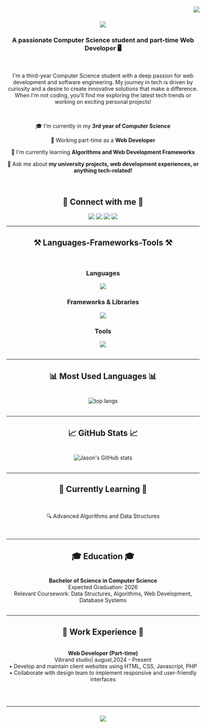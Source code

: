 <img align="right" src="https://visitor-badge.laobi.icu/badge?page_id=jasonboulos.jasonboulos" />

<h1 align="center">
    <img src="https://readme-typing-svg.herokuapp.com/?font=Righteous&size=40&color=6A5ACD&center=true&vCenter=true&width=500&height=70&duration=3000&lines=GREETINGS!+;I+debug+code+like+a+detective!;Error+404:+Humor+not+found!;" />
</h1>


<h3 align="center">A passionate Computer Science student and part-time Web Developer 🖥️</h3>

<br/>

<p align="center">
  I'm a third-year Computer Science student with a deep passion for web development and software engineering. My journey in tech is driven by curiosity and a desire to create innovative solutions that make a difference. When I'm not coding, you'll find me exploring the latest tech trends or working on exciting personal projects!
</p>

<br/>

<div align="center">
 
 🎓 I'm currently in my **3rd year of Computer Science**
 
 💼 Working part-time as a **Web Developer**
 
 🌱 I'm currently learning **Algorithms and Web Development Frameworks**

 💬 Ask me about **my university projects, web development experiences, or anything tech-related!**

 </div>
 
 <br>

<h2 align="center">🔗 Connect with me 🔗</h2>
<p align="center">
  <a href="mailto:jason.boulos@example.com"><img src="https://img.shields.io/badge/Gmail-333333?style=for-the-badge&logo=gmail&logoColor=red" /></a>
  <a href="https://linkedin.com/in/jasonboulos" target="_blank"><img src="https://img.shields.io/badge/LinkedIn-0077B5?style=for-the-badge&logo=linkedin&logoColor=white" /></a>
  <a href="https://jasonboulos.github.io" target="_blank"><img src="https://img.shields.io/badge/Portfolio-FF5722?style=for-the-badge&logo=todoist&logoColor=white" /></a>
  <a href="https://github.com/jasonboulos" target="_blank"><img src="https://img.shields.io/badge/GitHub-100000?style=for-the-badge&logo=github&logoColor=white" /></a>
</p>

<hr/>

<h2 align="center">⚒️ Languages-Frameworks-Tools ⚒️</h2>
<br/>
<div align="center">
    <h3>Languages</h3>
    <img src="https://skillicons.dev/icons?i=html,css,javascript,python,cs,kotlin" /><br>
    <h3>Frameworks & Libraries</h3>
    <img src="https://skillicons.dev/icons?i=bootstrap,jquery" /><br>
    <h3>Tools</h3>
    <img src="https://skillicons.dev/icons?i=github,vscode,visualstudio,mysql,androidstudio" />
</div>


<br/>
<hr/>

<h2 align="center">📊 Most Used Languages 📊</h2>
<br>
<div align="center">
  <img src="https://github-readme-stats.vercel.app/api/top-langs/?username=jasonboulos&layout=compact&theme=vision-friendly-dark" alt="top langs" />
</div>

<br/>
<hr/>

<h2 align="center">📈 GitHub Stats 📈</h2>
<br>
<div align="center">
  <img src="https://github-readme-stats.vercel.app/api?username=jasonboulos&show_icons=true&theme=vision-friendly-dark" alt="Jason's GitHub stats" />
</div>

<br/>
<hr/>

<h2 align="center">🌱 Currently Learning 🌱</h2>
<br>
<div align="center">
  <p>🔍 Advanced Algorithms and Data Structures</p>
 
</div>

<br/>
<hr/>

<h2 align="center">🎓 Education 🎓</h2>
<br>
<div align="center">
  <strong>Bachelor of Science in Computer Science</strong>
  <br>
  Expected Graduation: 2026
  <br>
  Relevant Coursework: Data Structures, Algorithms, Web Development, Database Systems
</div>

<br/>
<hr/>

<h2 align="center">💼 Work Experience 💼</h2>
<br>
<div align="center">
  <strong>Web Developer (Part-time)</strong>
  <br>
  Vibrand studio| august,2024 - Present
  <br>
  • Develop and maintain client websites using HTML, CSS, Javascript, PHP
  <br>
  • Collaborate with design team to implement responsive and user-friendly interfaces
</div>

<br/><br/>
<hr/>

<h3 align="center">
    <img src="https://readme-typing-svg.herokuapp.com/?font=Righteous&size=25&center=true&vCenter=true&width=500&height=70&duration=4000&lines=Thanks+for+visiting!+✌️;+Let's+connect+on+LinkedIn!;Always+open+to+exciting+projects+:)">
</h3>

<br/>
